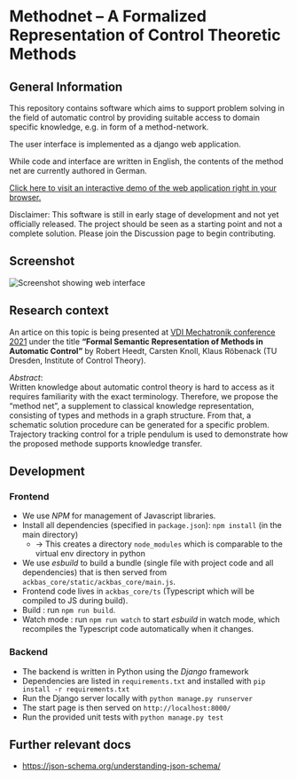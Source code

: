 # Methodnet – A Formalized Representation of Control Theoretic Methods

## General Information

This repository contains software which aims to support problem solving in the field of automatic control by providing suitable access to domain specific knowledge, e.g. in form of a method-network.

The user interface is implemented as a django web application.

While code and interface are written in English, the contents of the method net are currently authored in German.

[Click here to visit an interactive demo of the web application right in your browser.](https://methodnet.ackrep.org/)

Disclaimer: This software is still in early stage of development and not yet officially released.
The project should be seen as a starting point and not a complete solution.
Please join the Discussion page to begin contributing.

## Screenshot
![Screenshot showing web interface](screenshot.png)

## Research context

An artice on this topic is being presented at [VDI Mechatronik conference 2021](https://www.vdi-mechatroniktagung.de/)
under the title __“Formal Semantic Representation of Methods in Automatic Control”__
by Robert Heedt, Carsten Knoll, Klaus Röbenack (TU Dresden, Institute of Control Theory).

_Abstract_:  
Written knowledge about automatic control theory is hard to access as it requires familiarity with the exact terminology.
Therefore, we propose the “method net”, a supplement to classical knowledge representation, consisting of types and
methods in a graph structure. From that, a schematic solution procedure can be generated for a specific problem. Trajectory
tracking control for a triple pendulum is used to demonstrate how the proposed methode supports knowledge transfer.

## Development

### Frontend
- We use *NPM* for management of Javascript libraries.
- Install all dependencies (specified in `package.json`): `npm install` (in the main directory)
  - → This creates a directory `node_modules` which is comparable to the virtual env directory in python
- We use *esbuild* to build a bundle (single file with project code and all dependencies) that is then served from
  `ackbas_core/static/ackbas_core/main.js`.
- Frontend code lives in `ackbas_core/ts` (Typescript which will be compiled to JS during build).
- Build : run `npm run build`.
- Watch mode : run `npm run watch` to start *esbuild* in watch mode, which recompiles the Typescript code automatically
  when it changes.

### Backend
- The backend is written in Python using the *Django* framework
- Dependencies are listed in `requirements.txt` and installed with `pip install -r requirements.txt`
- Run the Django server locally with `python manage.py runserver`
- The start page is then served on `http://localhost:8000/`
- Run the provided unit tests with `python manage.py test`

## Further relevant docs

- https://json-schema.org/understanding-json-schema/
